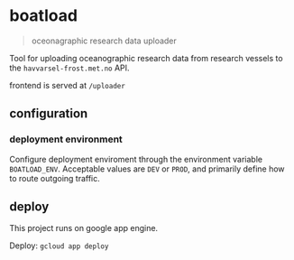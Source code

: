 # boatload
> oceonagraphic research data uploader

Tool for uploading oceanographic research data 
from research vessels to the `havvarsel-frost.met.no` API.

frontend is served at `/uploader`

## configuration

### deployment environment
Configure deployment enviroment through the environment variable `BOATLOAD_ENV`.
Acceptable values are `DEV` or `PROD`, and primarily define how to route outgoing traffic.

## deploy
This project runs on google app engine.

Deploy: `gcloud app deploy`